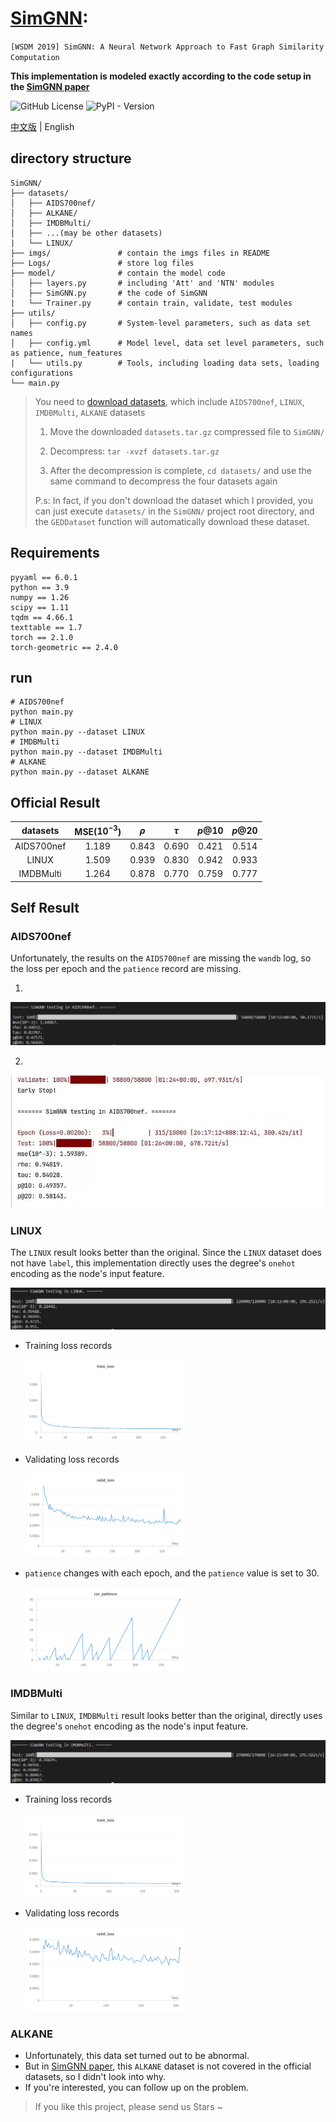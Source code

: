 # [SimGNN](https://arxiv.org/abs/1808.05689):
`[WSDM 2019] SimGNN: A Neural Network Approach to Fast Graph Similarity Computation`

**This implementation is modeled exactly according to the code setup in the [SimGNN paper](https://arxiv.org/abs/1808.05689)**

![GitHub License](https://img.shields.io/github/license/Sangs3112/SimGNN)
![PyPI - Version](https://img.shields.io/pypi/v/pypi)

[中文版](./README.md) | English

## **directory structure**
```
SimGNN/
├── datasets/           
│   ├── AIDS700nef/
│   ├── ALKANE/
│   ├── IMDBMulti/
│   ├── ...(may be other datasets)
|   └── LINUX/
├── imgs/               # contain the imgs files in README
├── Logs/               # store log files
├── model/              # contain the model code
│   ├── layers.py       # including 'Att' and 'NTN' modules
│   ├── SimGNN.py       # the code of SimGNN
|   └── Trainer.py      # contain train, validate, test modules
├── utils/
│   ├── config.py       # System-level parameters, such as data set names
│   ├── config.yml      # Model level, data set level parameters, such as patience, num_features 
|   └── utils.py        # Tools, including loading data sets, loading configurations
└── main.py             
```
> You need to [download datasets](https://drive.google.com/drive/folders/1MOOUxxC_76Jseuc-JWaJ6B6LfU6-wNfR?usp=drive_link), which include `AIDS700nef`, `LINUX`, `IMDBMulti`, `ALKANE` datasets
>
> 1. Move the downloaded `datasets.tar.gz` compressed file to `SimGNN/`
>
> 2. Decompress: `tar -xvzf datasets.tar.gz`
>
> 3. After the decompression is complete, `cd datasets/` and use the same command to decompress the four datasets again
>
> P.s: In fact, if you don't download the dataset which I provided, you can just execute `datasets/` in the `SimGNN/` project root directory, and the `GEDDataset` function will automatically download these dataset.

## **Requirements**
```
pyyaml == 6.0.1
python == 3.9
numpy == 1.26
scipy == 1.11
tqdm == 4.66.1
texttable == 1.7
torch == 2.1.0
torch-geometric == 2.4.0
```

## **run**
```
# AIDS700nef
python main.py
# LINUX
python main.py --dataset LINUX
# IMDBMulti
python main.py --dataset IMDBMulti
# ALKANE
python main.py --dataset ALKANE
```

## **Official Result**
| datasets | MSE($10^{-3}$) | $\rho$ | $\tau$ | $p@10$ | $p@20$ |
|:----:|:----:|:----:|:----:|:----:|:----:|
| AIDS700nef | 1.189 | 0.843 | 0.690 | 0.421 | 0.514 |
| LINUX | 1.509 | 0.939 | 0.830 | 0.942 | 0.933 |
| IMDBMulti | 1.264 | 0.878 | 0.770 | 0.759 | 0.777 |

## **Self Result**
### **AIDS700nef**
Unfortunately, the results on the  `AIDS700nef` are missing the `wandb` log, so the loss per epoch and the `patience` record are missing.

1. 
![AIDS700nef_result_1](./imgs/AIDS700nef_1.png)

2. 
![AIDS700nef_result_2](./imgs/AIDS700nef_2.png)

### **LINUX**
The `LINUX` result looks better than the original. Since the `LINUX` dataset does not have `label`, this implementation directly uses the degree's `onehot` encoding as the node's input feature.

![LINUX_result](./imgs/LINUX.png)

- Training loss records

    <img src="./imgs/LINUX_train_loss.png" style="zoom:25%;" />

- Validating loss records
    
    <img src="./imgs/LINUX_valid_loss.png" style="zoom:25%;" />

- `patience` changes with each epoch, and the `patience` value is set to 30.
    
    <img src="./imgs/LINUX_patience.png" style="zoom:25%;" />

### **IMDBMulti**
Similar to `LINUX`, `IMDBMulti` result looks better than the original, directly uses the degree's `onehot` encoding as the node's input feature.

![IMDBMulti_result](./imgs/IMDBMulti.png)

- Training loss records

    <img src="./imgs/IMDBMulti_train_loss.png" style="zoom:25%;" />

- Validating loss records
    
    <img src="./imgs/IMDBMulti_valid_loss.png" style="zoom:25%;" />

### **ALKANE**
- Unfortunately, this data set turned out to be abnormal.
- But in [SimGNN paper](https://arxiv.org/abs/1808.05689), this `ALKANE` dataset is not covered in the official datasets, so I didn't look into why.
- If you're interested, you can follow up on the problem.

> If you like this project, please send us Stars ~
